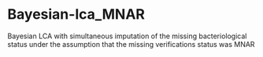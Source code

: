 # Bayesian-lca_MNAR
Bayesian LCA with simultaneous imputation of the missing bacteriological status under the assumption that the missing verifications status was MNAR
